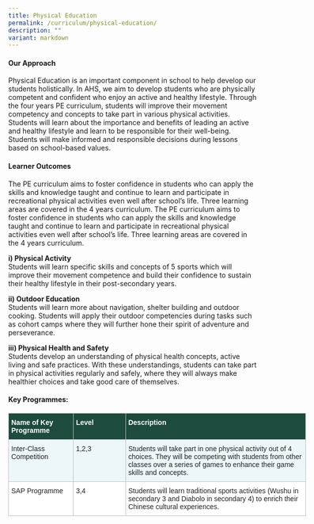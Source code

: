 ```yaml
---
title: Physical Education
permalink: /curriculum/physical-education/
description: ""
variant: markdown
---
```

#### Our Approach
Physical Education is an important component in school to help develop our students holistically. In AHS, we aim to develop students who are physically competent and confident who enjoy an active and healthy lifestyle. Through the four years PE curriculum, students will improve their movement competency and concepts to take part in various physical activities. Students will learn about the importance and benefits of leading an active and healthy lifestyle and learn to be responsible for their well-being. Students will make informed and responsible decisions during lessons based on school-based values. 

#### Learner Outcomes

The PE curriculum aims to foster confidence in students who can apply the skills and knowledge taught and continue to learn and participate in recreational physical activities even well after school’s life. Three learning areas are covered in the 4 years curriculum.
The PE curriculum aims to foster confidence in students who can apply the skills and knowledge taught and continue to learn and participate in recreational physical activities even well after school’s life. Three learning areas are covered in the 4 years curriculum.

**i) Physical Activity**<br>
Students will learn specific skills and concepts of 5 sports which will improve their movement competence and build their confidence to sustain their healthy lifestyle in their post-secondary years.

**ii) Outdoor Education**<br>
Students will learn more about navigation, shelter building and outdoor cooking. Students will apply their outdoor competencies during tasks such as cohort camps where they will further hone their spirit of adventure and perseverance. 

**iii) Physical Health and Safety**<br>
Students develop an understanding of physical health concepts, active living and safe practices. With these understandings, students can take part in physical activities regularly and safely, where they will always make healthier choices and take good care of themselves.

#### Key Programmes:
<table class="tg" style="border-collapse:collapse;border-spacing:0;table-layout: fixed; width: 602px"><colgroup><col style="width: 131px"><col style="width: 106px"><col style="width: 365px"></colgroup><thead><tr><th style="background-color:#1d4b3e;border-color:#c0c0c0;border-style:solid;border-width:1px;color:#FFF;font-family:Arial, sans-serif;font-size:14px;font-weight:bold;overflow:hidden;padding:10px 5px;text-align:left;vertical-align:top;word-break:normal"><span style="font-weight:bold;color:#FFF;background-color:#1d4b3e">Name of Key Programme</span></th><th style="background-color:#1d4b3e;border-color:#c0c0c0;border-style:solid;border-width:1px;color:#FFF;font-family:Arial, sans-serif;font-size:14px;font-weight:bold;overflow:hidden;padding:10px 5px;text-align:left;vertical-align:top;word-break:normal"><span style="font-weight:bold;color:#FFF;background-color:#1d4b3e">Level</span></th><th style="background-color:#1d4b3e;border-color:#c0c0c0;border-style:solid;border-width:1px;color:#FFF;font-family:Arial, sans-serif;font-size:14px;font-weight:bold;overflow:hidden;padding:10px 5px;text-align:left;vertical-align:top;word-break:normal"><span style="font-weight:bold;color:#FFF;background-color:#1d4b3e">Description</span></th></tr></thead><tbody><tr><td style="background-color:#EDF6F9;border-color:#c0c0c0;border-style:solid;border-width:1px;color:#222;font-family:Arial, sans-serif;font-size:14px;overflow:hidden;padding:10px 5px;text-align:left;vertical-align:top;word-break:normal"><span style="color:#222;background-color:#EDF6F9">Inter-Class Competition</span></td><td style="background-color:#EDF6F9;border-color:#c0c0c0;border-style:solid;border-width:1px;color:#222;font-family:Arial, sans-serif;font-size:14px;overflow:hidden;padding:10px 5px;text-align:left;vertical-align:top;word-break:normal"><span style="color:#222;background-color:#EDF6F9">1,2,3</span></td><td style="background-color:#EDF6F9;border-color:#c0c0c0;border-style:solid;border-width:1px;color:#222;font-family:Arial, sans-serif;font-size:14px;overflow:hidden;padding:10px 5px;text-align:left;vertical-align:top;word-break:normal"><span style="color:#222;background-color:#EDF6F9">Students will take part in one physical activity out of 4 choices. They will be competing with students from other classes over a series of games to enhance their game skills and concepts.</span></td></tr><tr><td style="background-color:#FFF;border-color:#c0c0c0;border-style:solid;border-width:1px;color:#222;font-family:Arial, sans-serif;font-size:14px;overflow:hidden;padding:10px 5px;text-align:left;vertical-align:top;word-break:normal"><span style="color:#222;background-color:#FFF">SAP Programme</span></td><td style="background-color:#FFF;border-color:#c0c0c0;border-style:solid;border-width:1px;color:#222;font-family:Arial, sans-serif;font-size:14px;overflow:hidden;padding:10px 5px;text-align:left;vertical-align:top;word-break:normal"><span style="color:#222;background-color:#FFF">3,4</span></td><td style="background-color:#FFF;border-color:#c0c0c0;border-style:solid;border-width:1px;color:#222;font-family:Arial, sans-serif;font-size:14px;overflow:hidden;padding:10px 5px;text-align:left;vertical-align:top;word-break:normal"><span style="color:#222;background-color:#FFF">Students will learn traditional sports activities (Wushu in secondary 3 and Diabolo in secondary 4) to enrich their Chinese cultural experiences.</span></td></tr></tbody></table>


